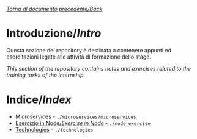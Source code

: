 [_Torna al documento precedente/Back_](https://github.com/niktekusho/IoT-docs/)

# Introduzione/_Intro_
Questa sezione del repository è destinata a contenere appunti ed esercitazioni legate alle attività di formazione dello stage.

_This section of the repository contains notes and exercises related to the training tasks of the internship._

# Indice/_Index_

-   [Microservices](./microservices/microservices.md) - `./microservices/microservices`
-   [Esercizio in Node/_Exercise in Node_](./node_exercise) - `./node_exercise`
-   [Technologies](./technologies) - `./technologies`
